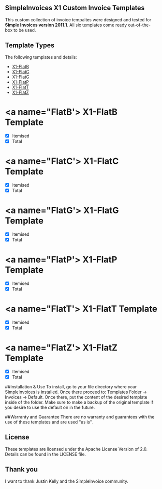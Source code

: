 ## SimpleInvoices X1 Custom Invoice Templates

This custom collection of invoice tempaltes were designed and tested for **Simple Invoices version 2011.1**. All six templates come ready out-of-the-box to be used.

## Template Types

 The following templates and details:
 * [X1-FlatB](#FlatB)
 * [X1-FlatC](#FlatC)
 * [X1-FlatG](#FlatG)
 * [X1-FlatP](#FlatP)
 * [X1-FlatT](#FlatT)
 * [X1-FlatZ](#FlatZ)
 
 # <a name="FlatB'></a> **X1-FlatB Template**
 * [X] Itemised
 * [X] Total
 
 # <a name="FlatC'></a> **X1-FlatC Template**
 * [X] Itemised
 * [X] Total
 
 # <a name="FlatG'></a> **X1-FlatG Template**
 * [X] Itemised
 * [X] Total
 
 # <a name="FlatP'></a> **X1-FlatP Template**
 * [X] Itemised
 * [X] Total
 
 # <a name="FlatT'></a> **X1-FlatT Template**
 * [X] Itemised
 * [X] Total
 
 # <a name="FlatZ'></a> **X1-FlatZ Template**
 * [X] Itemised
 * [X] Total
 
 ##Installation & Use
 To install, go to your file directory where your SimpleInvoices is installed. Once there proceed to:
 Templates Folder -> Invoices -> Default. Once there, put the content of the desired template inside 
 of the folder. Make sure to make a backup of the original template if you desire to use the default on in the future.
 
 ##Warranty and Guarantee
 There are no warranty and guarantees with the use of these templates and are used "as is". 
 
 ## License
 These templates are licensed under the Apache License Version of 2.0. Details can be found in the LICENSE file.
 
 ## Thank you
 I want to thank Justin Kelly and the SimpleInvoice community.